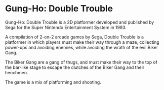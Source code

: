 # Gung-Ho: Double Trouble

Gung-Ho: Double Trouble is a 2D platformer developed and published by Sega for the Super Nintendo Entertainment System in 1993.

A compilation of 2-on-2 arcade games by Sega, Double Trouble is a platformer in which players must make their way through a maze, collecting power-ups and avoiding enemies, while avoiding the wrath of the evil Biker Gang.

The Biker Gang are a gang of thugs, and must make their way to the top of the bar-like stage to escape the clutches of the Biker Gang and their henchmen.

The game is a mix of platforming and shooting.